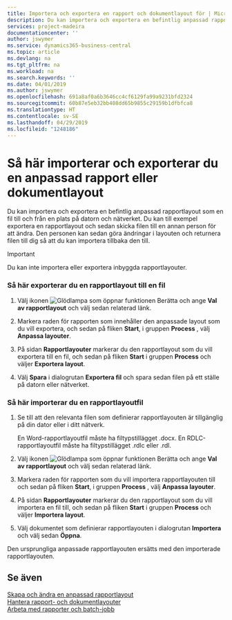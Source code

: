 ```yaml
---
title: Importera och exportera en rapport och dokumentlayout för | Microsoft Docs
description: Du kan importera och exportera en befintlig anpassad rapportlayout som en fil till och från en plats på datorn och nätverket.
services: project-madeira
documentationcenter: ''
author: jswymer
ms.service: dynamics365-business-central
ms.topic: article
ms.devlang: na
ms.tgt_pltfrm: na
ms.workload: na
ms.search.keywords: ''
ms.date: 04/01/2019
ms.author: jswymer
ms.openlocfilehash: 691a8af0a6b3646cc4cf6129fa99a9231bfd2324
ms.sourcegitcommit: 60b87e5eb32bb408dd65b9855c29159b1dfbfca8
ms.translationtype: HT
ms.contentlocale: sv-SE
ms.lasthandoff: 04/29/2019
ms.locfileid: "1248186"
---
```

# <a name="import-and-export-a-report-or-document-layout"></a>Så här importerar och exporterar du en anpassad rapport eller dokumentlayout
Du kan importera och exportera en befintlig anpassad rapportlayout som en fil till och från en plats på datorn och nätverket. Du kan till exempel exportera en rapportlayout och sedan skicka filen till en annan person för att ändra. Den personen kan sedan göra ändringar i layouten och returnera filen till dig så att du kan importera tillbaka den till.  

> [!IMPORTANT]  
>  Du kan inte importera eller exportera inbyggda rapportlayouter.  

### <a name="to-export-a-report-layout-to-a-file"></a>Så här exporterar du en rapportlayout till en fil  

1.  Välj ikonen ![Glödlampa som öppnar funktionen Berätta](media/ui-search/search_small.png "Berätta vad du vill göra") och ange **Val av rapportlayout** och välj sedan relaterad länk.  

2.  Markera raden för rapporten som innehåller den anpassade layout som du vill exportera, och sedan på fliken **Start**, i gruppen **Process** , välj **Anpassa layouter**.  

3.  På sidan **Rapportlayouter** markerar du den rapportlayout som du vill exportera till en fil, och sedan på fliken **Start** i gruppen **Process** och väljer **Exportera layout**.  

4.  Välj **Spara** i dialogrutan **Exportera fil** och spara sedan filen på ett ställe på datorn eller nätverket.  

### <a name="to-import-a-report-layout-file"></a>Så här importerar du en rapportlayoutfil  

1.  Se till att den relevanta filen som definierar rapportlayouten är tillgänglig på din dator eller i ditt nätverk.  

     En Word-rapportlayoutfil måste ha filtypstillägget .docx. En RDLC-rapportlayoutfil måste ha filtypstillägget .rdlc eller .rdl.  

2.  Välj ikonen ![Glödlampa som öppnar funktionen Berätta](media/ui-search/search_small.png "Berätta vad du vill göra") och ange **Val av rapportlayout** och välj sedan relaterad länk.  

3.  Markera raden för rapporten som du vill importera rapportlayouten till och sedan på fliken **Start**, i gruppen **Process** , välj **Anpassa layouter**.  

4.  På sidan **Rapportlayouter** markerar du den rapportlayout som du vill importera en fil till, och sedan på fliken **Start** i gruppen **Process** och väljer **Importera layout**.  

5.  Välj dokumentet som definierar rapportlayouten i dialogrutan **Importera** och välj sedan **Öppna**.  

 Den ursprungliga anpassade rapportlayouten ersätts med den importerade rapportlayouten.  

## <a name="see-also"></a>Se även  
 [Skapa och ändra en anpassad rapportlayout](ui-how-create-custom-report-layout.md)   
 [Hantera rapport- och dokumentlayouter](ui-manage-report-layouts.md)  
 [Arbeta med rapporter och batch-jobb](ui-work-report.md)    
